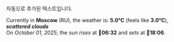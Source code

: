 
자동으로 추가된 텍스트입니다.

<!--START_SECTION:weather:moscow-->
Currently in **Moscow** (RU), the weather is: **5.0°C** (feels like **3.0°C**), ***scattered clouds***<br/>
On *October 01, 2025*, the *sun rises* at 🌅**06:32** and *sets* at 🌇**18:06**.
<!--END_SECTION:weather-->
